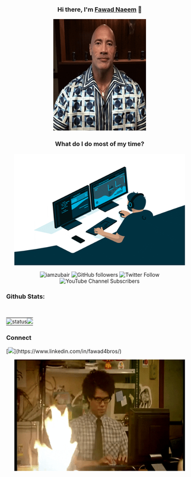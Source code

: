 <!-- Hi There section -->
<div>
<h3 align="center">Hi there, I'm <a href="https://fawad4bros.github.io/"  target="_blank">Fawad Naeem</a> 👋</h3>
<p align="center">
  <img width="250" height="300" src="./assets/hiThere.gif">
</p>
</div>
<!-- What do I do most of my time? -->
<div>
<h3 align="center">What do I do most of my time?</h3>
<p align="center">
  <img width="460" height="300" src="./assets/coding.gif">
</p>
</div>
<!-- counts -->
<div>
<p align="center"> 
<img src="https://komarev.com/ghpvc/?username=fawad4bros-saif&label=Views&color=brightgreen&style=flat-square" alt="iamzubair" />
<img alt="GitHub followers" src="https://img.shields.io/github/followers/fawad4bros?label=github&logo=github&style=social">
<img alt="Twitter Follow" src="https://img.shields.io/twitter/follow/fawad4bro?label=twitter&logo=Twitter&style=flat-square">
<img alt="YouTube Channel Subscribers" src="https://img.shields.io/youtube/channel/subscribers/UCsAFyJD10SCftKTjF4tUBQA?label=youtube&logo=youtube&style=flat-square">
</p>
</div>
<!-- stats -->
<h3>Github Stats: </h3>
<br>
    <table>
        <tr>
            <td style="border:0; padding:0;">
                <img alt="status" src="https://github-readme-stats.vercel.app/api?username=fawad4bros&count_private=true&custom_title=Stats&show_icons=true&theme=tokyonight" align="right" />
            </td>
            <td style="border:0; padding:0;">
                <img src = "https://github-readme-stats.vercel.app/api/top-langs/?username=fawad4bros&langs_count=8&custom_title=Languages&layout=compact&theme=tokyonight&include_all_commits=true" height="196px">
            </td>
        </tr>
    </table>
<!-- connect -->
<h3>Connect</h3>
  [<img src="https://img.shields.io/badge/linkedin-%230077B5.svg?&style=for-the-badge&logo=linkedin&logoColor=white" />](https://www.linkedin.com/in/fawad4bros/)
<p align="center">
  <img width="460" height="300" src="./assets/gettingWorkDone.gif">
</p>
